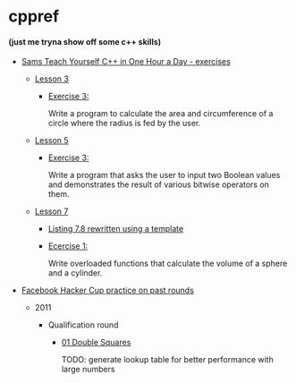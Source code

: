 # cppref

#### (just me tryna show off some c++ skills)

- [Sams Teach Yourself C++ in One Hour a Day - exercises](https://github.com/Erendis42/cppref/tree/master/sams)

    - [Lesson 3](https://github.com/Erendis42/cppref/tree/master/sams/Lesson03)
        - [Exercise 3:](https://github.com/Erendis42/cppref/blob/master/sams/Lesson03/03_circle.cpp)

           Write a program to calculate the area and circumference of a circle where the radius is fed by the user.

    - [Lesson 5](https://github.com/Erendis42/cppref/tree/master/sams/Lesson05)
        - [Exercise 3:](https://github.com/Erendis42/cppref/blob/master/sams/Lesson05/03_bitwise.cpp)

           Write a program that asks the user to input two Boolean values and demonstrates
the result of various bitwise operators on them.

    - [Lesson 7](https://github.com/Erendis42/cppref/tree/master/sams/Lesson07)
        - [Listing 7.8 rewritten using a template](https://github.com/Erendis42/cppref/blob/master/sams/Lesson07/L0708_displayArray.cpp)
        
        - [Ecercise 1:](https://github.com/Erendis42/cppref/blob/master/sams/Lesson07/01_overload.cpp)

            Write overloaded functions that calculate the volume of a sphere and a cylinder.

- [Facebook Hacker Cup practice on past rounds](https://github.com/Erendis42/cppref/blob/master/fb_hcup/)
    
    - 2011
        
        - Qualification round
            
            - [01 Double Squares](https://github.com/Erendis42/cppref/blob/master/fb_hcup/2011/00_qualification/01_double_squares.cpp)
            
                TODO: generate lookup table for better performance with large numbers

